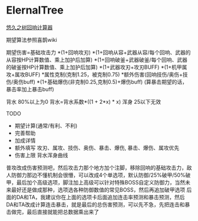 # ElernalTree

[悠久之树回响计算器](https://shushujsq.top/)

期望算法参照喜鹊wiki


期望伤害=基础攻击力
*(1+回响攻刃)
*(1+回响从容+武器从容/每个回响、武器的从容按HP计算数值、乘上加护后加算)
*(1+回响破釜+武器破釜/每个回响、武器的破釜按HP计算数值、乘上加护后加算)
*(1+武器攻刃+攻刃BUFF)
*(1+机甲属攻+属攻BUFF)
*属性克制(克制1.25，被克制0.75)
*额外伤害(回响技伤/奥伤+技伤/奥伤buff)
*(1+基础爆伤(非克制0.25,克制0.5)+爆伤buff) (算暴击期望的话，暴击率加上暴击buff)

背水 80%以上为0 背水=背水系数*((1 + 2*x) * x)
浑身 25以下无效


TODO
 - 期望计算(通常/有利、不利)
 - 完善帮助
 - 加成详情
 - 额外填写 攻刃、属攻、技伤、奥伤、暴击、爆伤, 暴击、爆伤、属攻优先
 - 伤害上限 背水浑身曲线



普攻改成伤害预测吧，然后攻击力那个地方加个注脚，移除回响的基础攻击力，敌人防御力那边不懂机制会很懵，可以改成4个单选项，默认防御/25%破甲/50%破甲，最后加个高级选项，脚注加上高级可以针对特殊BOSS自定义防御力，当然未来最好还是做成那种，选项选各种防御数值的常见BOSS，然后再追加破甲选项
后面的DA和TA，我建议你在上面的选项卡后面追加连击率预测和暴击预测，然后DA和TA改成计算连击暴击，就是最后的总伤害预测，可以先不急，先把连击和暴击做完，最后直接就能把总数据乘出来了


